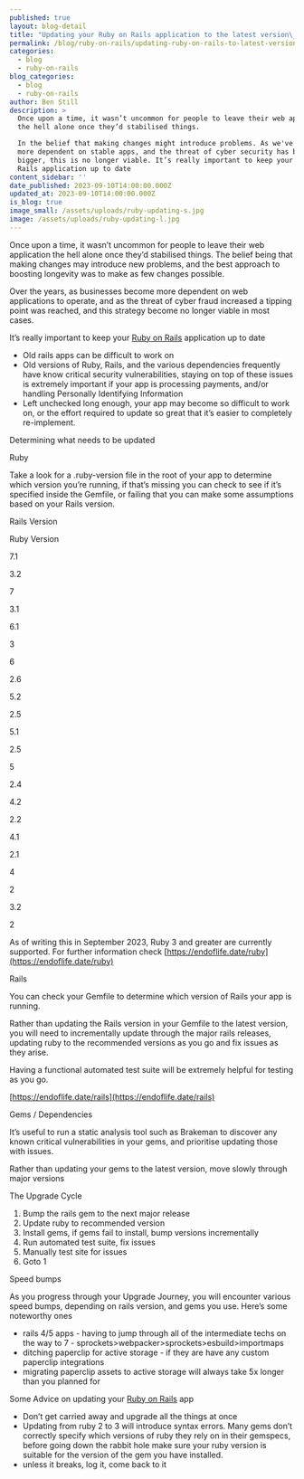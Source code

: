 ```yaml
---
published: true
layout: blog-detail
title: "Updating your Ruby on Rails application to the latest version\_"
permalink: /blog/ruby-on-rails/updating-ruby-on-rails-to-latest-version
categories:
  - blog
  - ruby-on-rails
blog_categories:
  - blog
  - ruby-on-rails
author: Ben Still
description: >
  Once upon a time, it wasn’t uncommon for people to leave their web application
  the hell alone once they’d stabilised things. 

  In the belief that making changes might introduce problems. As we've become
  more dependent on stable apps, and the threat of cyber security has become
  bigger, this is no longer viable. It’s really important to keep your Ruby on
  Rails application up to date
content_sidebar: ''
date_published: 2023-09-10T14:00:00.000Z
updated_at: 2023-09-10T14:00:00.000Z
is_blog: true
image_small: /assets/uploads/ruby-updating-s.jpg
image: /assets/uploads/ruby-updating-l.jpg
---
```


Once upon a time, it wasn’t uncommon for people to leave their web application the hell alone once they’d stabilised things. The belief being that making changes may introduce new problems, and the best approach to boosting longevity was to make as few changes possible.

Over the years, as businesses become more dependent on web applications to operate, and as the threat of cyber fraud increased a tipping point was reached, and this strategy become no longer viable in most cases. 

It’s really important to keep your [Ruby on Rails](https://redant.com.au/blog/ruby-on-rails/ruby-on-rails-for-your-web-development) application up to date

* Old rails apps can be difficult to work on
* Old versions of Ruby, Rails, and the various dependencies frequently have know critical security vulnerabilities, staying on top of these issues is extremely important if your app is processing payments, and/or handling Personally Identifying Information
* Left unchecked long enough, your app may become so difficult to work on, or the effort required to update so great that it’s easier to completely re-implement.

Determining what needs to be updated

Ruby

Take a look for a .ruby-version file in the root of your app to determine which version you’re running, if that’s missing you can check to see if it’s specified inside the Gemfile, or failing that you can make some assumptions based on your Rails version.

Rails Version

Ruby Version

7.1

3.2

7

3.1

6.1

3

6

2.6

5.2

2.5

5.1

2.5

5

2.4

4.2

2.2

4.1

2.1

4

2

3.2

2

As of writing this in September 2023, Ruby 3 and greater are currently supported. For further information check [https://endoflife.date/ruby](https://endoflife.date/ruby)

Rails

You can check your Gemfile to determine which version of Rails your app is running. 

Rather than updating the Rails version in your Gemfile to the latest version, you will need to incrementally update through the major rails releases, updating ruby to the recommended versions as you go and fix issues as they arise.

Having a functional automated test suite will be extremely helpful for testing as you go.

[https://endoflife.date/rails](https://endoflife.date/rails)

Gems / Dependencies

It’s useful to run a static analysis tool such as Brakeman to discover any known critical vulnerabilities in your gems, and prioritise updating those with issues.

Rather than updating your gems to the latest version, move slowly through major versions

The Upgrade Cycle

1. Bump the rails gem to the next major release
2. Update ruby to recommended version
3. Install gems, if gems fail to install, bump versions incrementally
4. Run automated test suite, fix issues
5. Manually test site for issues
6. Goto 1

Speed bumps

As you progress through your Upgrade Journey, you will encounter various speed bumps, depending on rails version, and gems you use. Here’s some noteworthy ones

* rails 4/5 apps - having to jump through all of the intermediate techs on the way to 7 - sprockets>webpacker>sprockets>esbuild>importmaps
* ditching paperclip for active storage - if they are have any custom paperclip integrations
* migrating paperclip assets to active storage will always take 5x longer than you planned for

Some Advice on updating your [Ruby on Rails](https://redant.com.au/blog/ruby-on-rails/why-we-use-ruby-on-rails/) app

* Don’t get carried away and upgrade all the things at once
* Updating from ruby 2 to 3 will introduce syntax errors. Many gems don’t correctly specify which versions of ruby they rely on in their gemspecs, before going down the rabbit hole make sure your ruby version is suitable for the version of the gem you have installed.
* unless it breaks, log it, come back to it
